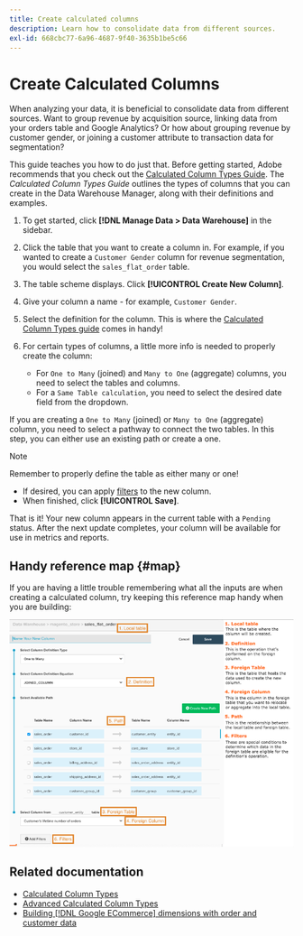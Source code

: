```yaml
---
title: Create calculated columns
description: Learn how to consolidate data from different sources.
exl-id: 668cbc77-6a96-4687-9f40-3635b1be5c66
---
```

# Create Calculated Columns

When analyzing your data, it is beneficial to consolidate data from different sources. Want to group revenue by acquisition source, linking data from your orders table and Google Analytics? Or how about grouping revenue by customer gender, or joining a customer attribute to transaction data for segmentation?

This guide teaches you how to do just that. Before getting started, Adobe recommends that you check out the [Calculated Column Types Guide](../../data-analyst/data-warehouse-mgr/calc-column-types.md). The _Calculated Column Types Guide_ outlines the types of columns that you can create in the Data Warehouse Manager, along with their definitions and examples.

1. To get started, click **[!DNL Manage Data > Data Warehouse]** in the sidebar.

1. Click the table that you want to create a column in. For example, if you wanted to create a `Customer Gender` column for revenue segmentation, you would select the `sales_flat_order` table.

1. The table scheme displays. Click **[!UICONTROL Create New Column]**.

1. Give your column a name - for example, `Customer Gender`.

1. Select the definition for the column. This is where the [Calculated Column Types guide](../data-warehouse-mgr/calc-column-types.md) comes in handy!

1. For certain types of columns, a little more info is needed to properly create the column:
    * For `One to Many` (joined) and `Many to One` (aggregate) columns, you need to select the tables and columns.
    * For a `Same Table calculation`, you need to select the desired date field from the dropdown.

If you are creating a `One to Many` (joined) or `Many to One` (aggregate) column, you need to select a pathway to connect the two tables. In this step, you can either use an existing path or create a one.

>[!NOTE]
>
>Remember to properly define the table as either many or one!

* If desired, you can apply [filters](../../data-user/reports/ess-manage-data-filters.md) to the new column.
* When finished, click **[!UICONTROL Save]**.

That is it! Your new column appears in the current table with a `Pending` status. After the next update completes, your column will be available for use in metrics and reports.

## Handy reference map {#map}

If you are having a little trouble remembering what all the inputs are when creating a calculated column, try keeping this reference map handy when you are building:

![](../../assets/Calculated_Columns_Example.png)

## Related documentation

* [Calculated Column Types](../data-warehouse-mgr/calc-column-types.md)
* [Advanced Calculated Column Types](../data-warehouse-mgr/adv-calc-columns.md)
* [Building [!DNL Google ECommerce] dimensions with order and customer data](../data-warehouse-mgr/bldg-google-ecomm-dim.md)
